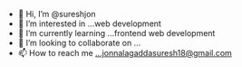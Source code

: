 - 👋 Hi, I’m @sureshjon
- 👀 I’m interested in ...web development
- 🌱 I’m currently learning ...frontend web development
- 💞️ I’m looking to collaborate on ...
- 📫 How to reach me ...jonnalagaddasuresh18@gmail.com

<!---
sureshjon/sureshjon is a ✨ special ✨ repository because its `README.md` (this file) appears on your GitHub profile.
You can click the Preview link to take a look at your changes.
--->
